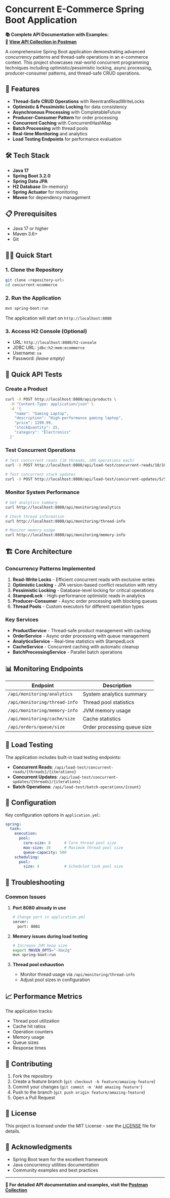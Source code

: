 # Concurrent E-Commerce Spring Boot Application

**📚 Complete API Documentation with Examples:**  
**🔗 [View API Collection in Postman](https://kxld-4969301.postman.co/workspace/Paramesh-workspace~638a0202-4881-45c9-8a40-544f0617cade/collection/44593529-6c6c65dc-c08a-410d-a2d9-8b5205c0b768?action=share&creator=44593529)**

A comprehensive Spring Boot application demonstrating advanced concurrency patterns and thread-safe operations in an e-commerce context. This project showcases real-world concurrent programming techniques including optimistic/pessimistic locking, async processing, producer-consumer patterns, and thread-safe CRUD operations.

## 🚀 Features

- **Thread-Safe CRUD Operations** with ReentrantReadWriteLocks
- **Optimistic & Pessimistic Locking** for data consistency
- **Asynchronous Processing** with CompletableFuture
- **Producer-Consumer Pattern** for order processing
- **Concurrent Caching** with ConcurrentHashMap
- **Batch Processing** with thread pools
- **Real-time Monitoring** and analytics
- **Load Testing Endpoints** for performance evaluation

## 🛠 Tech Stack

- **Java 17**
- **Spring Boot 3.2.0**
- **Spring Data JPA**
- **H2 Database** (In-memory)
- **Spring Actuator** for monitoring
- **Maven** for dependency management

## 📋 Prerequisites

- Java 17 or higher
- Maven 3.6+
- Git

## 🏃‍♂️ Quick Start

### 1. Clone the Repository
```bash
git clone <repository-url>
cd concurrent-ecommerce
```

### 2. Run the Application
```bash
mvn spring-boot:run
```

The application will start on `http://localhost:8080`

### 3. Access H2 Console (Optional)
- URL: `http://localhost:8080/h2-console`
- JDBC URL: `jdbc:h2:mem:ecommerce`
- Username: `sa`
- Password: *(leave empty)*



## 🧪 Quick API Tests

### Create a Product
```bash
curl -X POST http://localhost:8080/api/products \
  -H "Content-Type: application/json" \
  -d '{
    "name": "Gaming Laptop",
    "description": "High-performance gaming laptop",
    "price": 1299.99,
    "stockQuantity": 25,
    "category": "Electronics"
  }'
```

### Test Concurrent Operations
```bash
# Test concurrent reads (10 threads, 100 operations each)
curl -X POST http://localhost:8080/api/load-test/concurrent-reads/10/100

# Test concurrent stock updates
curl -X POST http://localhost:8080/api/load-test/concurrent-updates/5/50
```

### Monitor System Performance
```bash
# Get analytics summary
curl http://localhost:8080/api/monitoring/analytics

# Check thread information
curl http://localhost:8080/api/monitoring/thread-info

# Monitor memory usage
curl http://localhost:8080/api/monitoring/memory-info
```

## 🏗 Core Architecture

### Concurrency Patterns Implemented

1. **Read-Write Locks** - Efficient concurrent reads with exclusive writes
2. **Optimistic Locking** - JPA version-based conflict resolution with retry
3. **Pessimistic Locking** - Database-level locking for critical operations
4. **StampedLock** - High-performance optimistic reads in analytics
5. **Producer-Consumer** - Async order processing with blocking queues
6. **Thread Pools** - Custom executors for different operation types

### Key Services

- **ProductService** - Thread-safe product management with caching
- **OrderService** - Async order processing with queue management  
- **AnalyticsService** - Real-time statistics with StampedLock
- **CacheService** - Concurrent caching with automatic cleanup
- **BatchProcessingService** - Parallel batch operations

## 📊 Monitoring Endpoints

| Endpoint | Description |
|----------|-------------|
| `/api/monitoring/analytics` | System analytics summary |
| `/api/monitoring/thread-info` | Thread pool statistics |
| `/api/monitoring/memory-info` | JVM memory usage |
| `/api/monitoring/cache/size` | Cache statistics |
| `/api/orders/queue/size` | Order processing queue size |

## 🧪 Load Testing

The application includes built-in load testing endpoints:

- **Concurrent Reads**: `/api/load-test/concurrent-reads/{threads}/{iterations}`
- **Concurrent Updates**: `/api/load-test/concurrent-updates/{threads}/{iterations}`
- **Batch Operations**: `/api/load-test/batch-operations/{count}`

## 🔧 Configuration

Key configuration options in `application.yml`:

```yaml
spring:
  task:
    execution:
      pool:
        core-size: 8      # Core thread pool size
        max-size: 16      # Maximum thread pool size
        queue-capacity: 500
    scheduling:
      pool:
        size: 4           # Scheduled task pool size
```

## 🐛 Troubleshooting

### Common Issues

1. **Port 8080 already in use**
   ```bash
   # Change port in application.yml
   server:
     port: 8081
   ```

2. **Memory issues during load testing**
   ```bash
   # Increase JVM heap size
   export MAVEN_OPTS="-Xmx2g"
   mvn spring-boot:run
   ```

3. **Thread pool exhaustion**
   - Monitor thread usage via `/api/monitoring/thread-info`
   - Adjust pool sizes in configuration

## 📈 Performance Metrics

The application tracks:
- Thread pool utilization
- Cache hit ratios
- Operation counters
- Memory usage
- Queue sizes
- Response times

## 🤝 Contributing

1. Fork the repository
2. Create a feature branch (`git checkout -b feature/amazing-feature`)
3. Commit your changes (`git commit -m 'Add amazing feature'`)
4. Push to the branch (`git push origin feature/amazing-feature`)
5. Open a Pull Request

## 📄 License

This project is licensed under the MIT License - see the [LICENSE](LICENSE) file for details.

## 🙏 Acknowledgments

- Spring Boot team for the excellent framework
- Java concurrency utilities documentation
- Community examples and best practices

---

**📖 For detailed API documentation and examples, visit the [Postman Collection](https://kxld-4969301.postman.co/workspace/Paramesh-workspace~638a0202-4881-45c9-8a40-544f0617cade/collection/44593529-6c6c65dc-c08a-410d-a2d9-8b5205c0b768?action=share&creator=44593529)**
